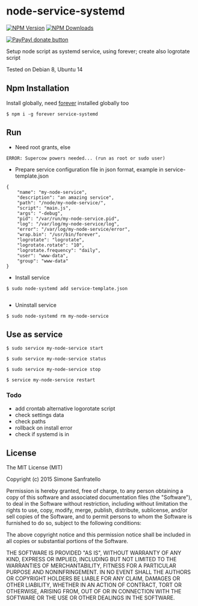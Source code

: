 # node-service-systemd

[![NPM Version](http://img.shields.io/npm/v/service-systemd.svg?style=flat)](https://www.npmjs.org/package/service-systemd)
[![NPM Downloads](https://img.shields.io/npm/dm/service-systemd.svg?style=flat)](https://www.npmjs.org/package/service-systemd)

[![PayPayl donate button](https://img.shields.io/badge/paypal-donate-yellow.svg)](https://www.paypal.com/cgi-bin/webscr?cmd=_s-xclick&hosted_button_id=MRV4AM2CA9F78 "Donate using Paypal")

Setup node script as systemd service, using forever; create also logrotate script

Tested on Debian 8, Ubuntu 14


## Npm Installation

Install globally, need [forever](http://github.com/foreverjs/forever) installed globally too
    
```
$ npm i -g forever service-systemd
```

## Run

- Need root grants, else

```
ERROR: Supercow powers needed... (run as root or sudo user)
```

- Prepare service configuration file in json format, example in service-template.json

```
{
    "name": "my-node-service",
    "description": "an amazing service",
    "path": "/node/my-node-service/",
    "script": "main.js",
    "args": "-debug",
    "pid": "/var/run/my-node-service.pid",
    "log": "/var/log/my-node-service/log",
    "error": "/var/log/my-node-service/error",
    "wrap.bin": "/usr/bin/forever",
    "logrotate": "logrotate",
    "logrotate.rotate": "10",
    "logrotate.frequency": "daily",
    "user": "www-data",
    "group": "www-data"
}

```

- Install service

```
$ sudo node-systemd add service-template.json
    
```

- Uninstall service

```
$ sudo node-systemd rm my-node-service

```

## Use as service

```
$ sudo service my-node-service start
```
```
$ sudo service my-node-service status                                                                
```    
```
$ sudo service my-node-service stop                                                                  
```    
```
$ service my-node-service restart   
```


### Todo
- add crontab alternative logorotate script
- check settings data
- check paths
- rollback on install error
- check if systemd is in

## License

The MIT License (MIT)

Copyright (c) 2015 Simone Sanfratello

Permission is hereby granted, free of charge, to any person obtaining a copy
of this software and associated documentation files (the "Software"), to deal
in the Software without restriction, including without limitation the rights
to use, copy, modify, merge, publish, distribute, sublicense, and/or sell
copies of the Software, and to permit persons to whom the Software is
furnished to do so, subject to the following conditions:

The above copyright notice and this permission notice shall be included in all
copies or substantial portions of the Software.

THE SOFTWARE IS PROVIDED "AS IS", WITHOUT WARRANTY OF ANY KIND, EXPRESS OR
IMPLIED, INCLUDING BUT NOT LIMITED TO THE WARRANTIES OF MERCHANTABILITY,
FITNESS FOR A PARTICULAR PURPOSE AND NONINFRINGEMENT. IN NO EVENT SHALL THE
AUTHORS OR COPYRIGHT HOLDERS BE LIABLE FOR ANY CLAIM, DAMAGES OR OTHER
LIABILITY, WHETHER IN AN ACTION OF CONTRACT, TORT OR OTHERWISE, ARISING FROM,
OUT OF OR IN CONNECTION WITH THE SOFTWARE OR THE USE OR OTHER DEALINGS IN THE
SOFTWARE.
